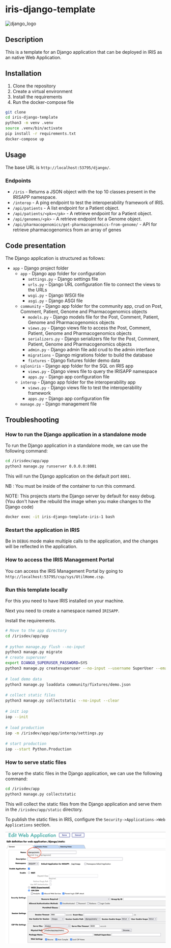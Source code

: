 # iris-django-template

![django_logo](https://www.djangoproject.com/m/img/logos/django-logo-negative.png)

## Description

This is a template for an Django application that can be deployed in IRIS as an native Web Application.

## Installation

1. Clone the repository
2. Create a virtual environment
3. Install the requirements
4. Run the docker-compose file

```bash
git clone
cd iris-django-template
python3 -m venv .venv
source .venv/bin/activate
pip install -r requirements.txt
docker-compose up
```

## Usage

The base URL is `http://localhost:53795/django/`.

### Endpoints

- `/iris` - Returns a JSON object with the top 10 classes present in the IRISAPP namespace.
- `/interop` - A ping endpoint to test the interoperability framework of IRIS.
- `/api/patients` - A list endpoint for a Patient object.
- `/api/patients/<pk></pk>` - A retrieve endpoint for a Patient object.
- `/api/genomes/<pk>` - A retrieve endpoint for a Genome object.
- `/api/pharmacogenomics/get-pharmacogenomics-from-genome/` - API for retrieve pharmacogenomics
  from an array of genes

## Code presentation

The Django application is structured as follows:

- `app` - Django project folder
  - `app` - Django app folder for configuration
    - `settings.py` - Django settings file
    - `urls.py` - Django URL configuration file to connect the views to the URLs
    - `wsgi.py` - Django WSGI file
    - `asgi.py` - Django ASGI file
  - `community` - Django app folder for the community app, crud on Post, Comment, Patient, Genome
    and Pharmacogenomics objects
    - `models.py` - Django models file for the Post, Comment, Patient, Genome
    and Pharmacogenomics objects
    - `views.py` - Django views file to access the Post, Comment, Patient, Genome
    and Pharmacogenomics objects
    - `serializers.py` - Django serializers file for the Post, Comment, Patient, Genome
    and Pharmacogenomics objects
    - `admin.py` - Django admin file add crud to the admin interface
    - `migrations` - Django migrations folder to build the database
    - `fixtures` - Django fixtures folder demo data
  - `sqloniris` - Django app folder for the SQL on IRIS app
    - `views.py` - Django views file to query the IRISAPP namespace
    - `apps.py` - Django app configuration file
  - `interop` - Django app folder for the interoperability app
    - `views.py` - Django views file to test the interoperability framework
    - `apps.py` - Django app configuration file
  - `manage.py` - Django management file

## Troubleshooting

### How to run the Django application in a standalone mode

To run the Django application in a standalone mode, we can use the following command:

```bash
cd /irisdev/app/app
python3 manage.py runserver 0.0.0.0:8001
```

This will run the Django application on the default port `8001`.

NB : You must be inside of the container to run this command.

NOTE: This projects starts the Django server by default for easy debug. (You don't have the rebuild
the image when you make changes to the Django code)

```bash
docker exec -it iris-django-template-iris-1 bash
```

### Restart the application in IRIS

Be in `DEBUG` mode make multiple calls to the application, and the changes will be reflected in the application.

### How to access the IRIS Management Portal

You can access the IRIS Management Portal by going to `http://localhost:53795/csp/sys/UtilHome.csp`.

### Run this template locally

For this you need to have IRIS installed on your machine.

Next you need to create a namespace named `IRISAPP`.

Install the requirements.

```bash
# Move to the app directory
cd /irisdev/app/app

# python manage.py flush --no-input
python3 manage.py migrate
# create superuser
export DJANGO_SUPERUSER_PASSWORD=SYS
python3 manage.py createsuperuser --no-input --username SuperUser --email admin@admin.fr

# load demo data
python3 manage.py loaddata community/fixtures/demo.json

# collect static files
python3 manage.py collectstatic --no-input --clear

# init iop
iop --init

# load production
iop -m /irisdev/app/app/interop/settings.py

# start production
iop --start Python.Production
```

### How to serve static files

To serve the static files in the Django application, we can use the following command:

```bash
cd /irisdev/app
python3 manage.py collectstatic
```

This will collect the static files from the Django application and serve them in the `/irisdev/app/static` directory.

To publish the static files in IRIS, configure the `Security->Applications->Web Applications` section.

![web_applications](./misc/static.png)
